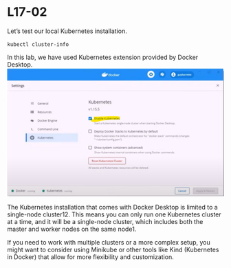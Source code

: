 # L17-02

Let’s test our local Kubernetes installation.

    kubectl cluster-info

In this lab, we have used Kubernetes extension provided by Docker Desktop.
![alt text](image-1.png)

The Kubernetes installation that comes with Docker Desktop is limited to a single-node cluster12. This means you can only run one Kubernetes cluster at a time, and it will be a single-node cluster, which includes both the master and worker nodes on the same node1.

If you need to work with multiple clusters or a more complex setup, you might want to consider using Minikube or other tools like Kind (Kubernetes in Docker) that allow for more flexibility and customization.
